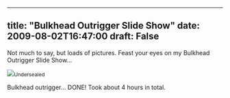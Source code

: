 
---
title: "Bulkhead Outrigger Slide Show"
date: 2009-08-02T16:47:00
draft: False
---

Not much to say, but loads of pictures.  Feast your eyes on my Bulkhead Outrigger Slide Show...

[<img src="http://danandtheduke.co.uk/uploaded_images/IMG_0195-708366.JPG"/>](http://danandtheduke.co.uk/uploaded_images/IMG_0195-708371.JPG)<span style="font-size:85%;">Undersealed</span>

Bulkhead outrigger... DONE!  Took about 4 hours in total.